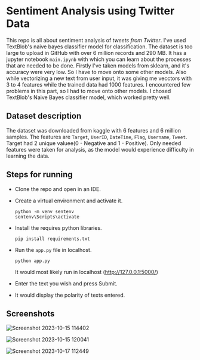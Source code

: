 # Sentiment Analysis using Twitter Data

This repo is all about sentiment analysis of *tweets from Twitter*. I've used TextBlob's naive bayes classifier model for classification. The dataset is too large to upload in GitHub with over 6 million records and 290 MB. It has a jupyter notebook `main.ipynb` with which you can learn about the processes that are needed to be done. Firstly I've taken models from sklearn, and it's accuracy were very low. So I have to move onto some other models. Also while vectorizing a new text from user input, it was giving me vecctors with 3 to 4 features while the trained data had 1000 features. I encountered few problems in this part, so I had to move onto other models. I chosed TextBlob's Naive Bayes classifier model, which worked pretty well.


## Dataset description

The dataset was downloaded from kaggle with 6 features and 6 million samples. The features are `Target`, `UserID`, `DateTime`, `Flag`, `Username`, `Tweet`. Target
had 2 unique valuee(0 - Negative and 1 - Positive). Only needed features were taken for analysis, as the model would experience difficulty in learning the data. 

## Steps for running

 - Clone the repo and open in an IDE.
 - Create a virtual environment and activate it.
   
   ```
   python -m venv sentenv
   sentenv\Scripts\activate
   
   ```
- Install the requires python libraries.

  ```
  pip install requirements.txt
  ```
- Run the `app.py` file in localhost.
  ```
  python app.py
  ```
   It would most likely run in localhost (http://127.0.0.1:5000/)

- Enter the text you wish and press Submit.
- It would display the polarity of texts entered.

## Screenshots
![Screenshot 2023-10-15 114402](https://github.com/Sagar663464/Sentiment-Analysis/assets/65543059/9e9feddc-a193-4aa3-95b6-09296dac89d4)

![Screenshot 2023-10-15 120041](https://github.com/Sagar663464/Sentiment-Analysis/assets/65543059/3181169b-32db-4818-8c0d-12dddea2f1dd)

![Screenshot 2023-10-17 112449](https://github.com/Sagar663464/Sentiment-Analysis/assets/65543059/70a68028-5e70-4846-a4d5-1c2ccf36a5db)


